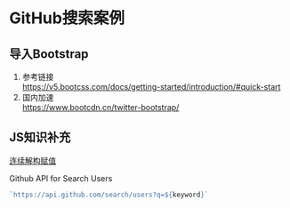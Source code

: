 # GitHub搜索案例

## 导入Bootstrap

1. 参考链接  
https://v5.bootcss.com/docs/getting-started/introduction/#quick-start
2. 国内加速  
https://www.bootcdn.cn/twitter-bootstrap/

## JS知识补充

[连续解构赋值](./连续解构赋值.html)

Github API for Search Users

```js
`https://api.github.com/search/users?q=${keyword}`
```
